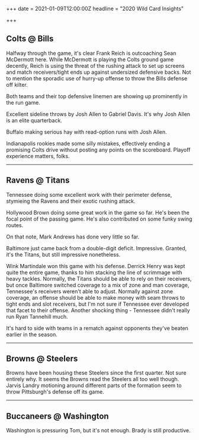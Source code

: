 +++
date = 2021-01-09T12:00:00Z
headline = "2020 Wild Card Insights"

+++
## Colts @ Bills

Halfway through the game, it's clear Frank Reich is outcoaching Sean McDermott here. While McDermott is playing the Colts ground game decently, Reich is using the threat of the rushing attack to set up screens and match receivers/tight ends up against undersized defensive backs. Not to mention the sporadic use of hurry-up offense to throw the Bills defense off kilter.

Both teams and their top defensive linemen are showing up prominently in the run game.

Excellent sideline throws by Josh Allen to Gabriel Davis. It's why Josh Allen is an elite quarterback.

Buffalo making serious hay with read-option runs with Josh Allen.

Indianapolis rookies made some silly mistakes, effectively ending a promising Colts drive without posting any points on the scoreboard. Playoff experience matters, folks.

***

## Ravens @ Titans

Tennessee doing some excellent work with their perimeter defense, stymieing the Ravens and their exotic rushing attack.

Hollywood Brown doing some great work in the game so far. He's been the focal point of the passing game. He's also contributed on some funky swing routes.

On that note, Mark Andrews has done very little so far.

Baltimore just came back from a double-digit deficit. Impressive. Granted, it's the Titans, but still impressive nonetheless.

Wink Martindale won this game with his defense. Derrick Henry was kept quite the entire game, thanks to him stacking the line of scrimmage with heavy tackles. Normally, the Titans should be able to rely on their receivers, but once Baltimore switched coverage to a mix of zone and man coverage, Tennessee's receivers weren't able to adjust. Normally against zone coverage, an offense should be able to make money with seam throws to tight ends and slot receivers, but I'm not sure if Tennessee ever developed that facet to their offense. Another shocking thing - Tennessee didn't really run Ryan Tannehill much.

It's hard to side with teams in a rematch against opponents they've beaten earlier in the season.

***

## Browns @ Steelers

Browns have been housing these Steelers since the first quarter. Not sure entirely why. It seems the Browns read the Steelers all too well though. Jarvis Landry motioning around different parts of the formation seem to throw Pittsburgh's defense off its game.

***

## Buccaneers @ Washington

Washington is pressuring Tom, but it's not enough. Brady is still productive.